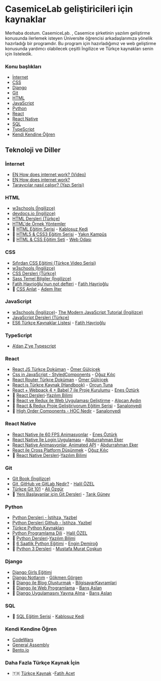 # CasemiceLab geliştiricileri için kaynaklar

Merhaba dostum. CasemiceLab. , Casemice şirketinin yazılım geliştirme konusunda ilerlemek isteyen Üniversite öğrencisi arkadaşlarımıza yönelik hazırladığı bir programdır. Bu program için hazırladığımız ve web geliştirme konusunda yardımcı olabilecek çeşitli İngilizce ve Türkçe kaynakları senin için listeledik.

### Konu başlıkları

- [İnternet](#internet)
- [CSS](#css)
- [Django](#django)
- [Git](#git)
- [HTML](#html)
- [JavaScript](#javascript)
- [Python](#python)
- [React](#react)
- [React Native](#react-native)
- [SQL](#sql)
- [TypeScript](#typescript)
- [Kendi Kendine Öğren](#kendi-kendine-öğren)

## Teknoloji ve Diller

### İnternet

- [EN How does internet work? (Video)](https://www.youtube.com/watch?v=7_LPdttKXPc)
- [EN How does internet work?](https://medium.com/@User3141592/how-does-the-internet-work-edc2e22e7eb8#:~:text=It%20is%20a%20network%20that,their%20source%20to%20their%20destination.)
- [Tarayıcılar nasıl çalışır? (Yazı Serisi)](https://hanakamer.com/tarayıcılar-nasıl-çalışıyor-1-2-52e3224defa4)

### HTML

- [w3schools (İngilizce)](https://www.w3schools.com/html/)
- [devdocs.io (İngilizce)](https://devdocs.io/html/)
- [HTML Dersleri (Türkçe)](https://html.sitesi.web.tr/)
- [HTML'de Örnek Yöntemler](https://github.com/umutphp/html-best-practices/blob/master/README.tr.md)
- :movie_camera: [HTML Eğitim Serisi](https://www.youtube.com/playlist?list=PL_f2F0Oyaj4-Qro_C0ixzMWpCiogfXxKE) - [Kablosuz Kedi](https://www.youtube.com/channel/UCYT5QTr38bwp85Pka8YSVIg/featured)
- :movie_camera: [HTML5 & CSS3 Eğitim Serisi](https://www.youtube.com/playlist?list=PLWctyKyPphPgllQpbeVEzqU721R3WFY1W) - [Yakın Kampüs](https://www.youtube.com/channel/UCrFuOhaISP4OMarjFR4dYBA)
- :movie_camera: [HTML & CSS Eğitim Seti](https://www.youtube.com/watch?v=nLCveeY8CAE&list=PLkAqDZGjJrkB_a1vD4ZUIrY0IPp5LdD5S) - [Web Odası](https://www.youtube.com/channel/UCDAqxRE1wwZ-n5MRq97aEjA)

### CSS

- [Sıfırdan CSS Eğitimi (Türkçe Video Serisi)](https://www.youtube.com/watch?v=yJsq0bqChko&list=PLadt0EaV4m3BX9JaZbKS9B8076bruv93Y)
- [w3schools (İngilizce)](https://www.w3schools.com/css/)
- [CSS Dersleri (Türkçe)](https://css.sitesi.web.tr/)
- [Sass Temel Bilgiler (İngilizce)](https://sass-lang.com/guide)
- [Fatih Hayrioğlu'nun not defteri](http://fatihhayrioglu.com) - [Fatih Hayrioğlu](https://twitter.com/fatihhayri)
- :movie_camera: [CSS Anlat](https://www.youtube.com/playlist?list=PLadt0EaV4m3CV5URFStcmOMMP-G9Bf8LG) - [Adem İlter](https://twitter.com/ADEMilter)

### JavaScript

- [w3schools (İngilizce)](https://www.w3schools.com/js/DEFAULT.asp)- [The Modern JavaScript Tutorial (İngilizce)](https://javascript.info/)
- [JavaScript Dersleri (Türkçe)](https://javascript.sitesi.web.tr/)
- [ES6 Türkçe Kaynaklar Listesi](https://github.com/fatihhayri/es6-turkce-kaynaklar) - [Fatih Hayrioğlu](https://twitter.com/fatihhayri)

### TypeScript

- [A’dan Z’ye Typescript](https://medium.com/@yasinatesim/adan-z-ye-typescript-d27a1b6ff17a)

### React

- [React JS Türkçe Doküman](https://github.com/omergulcicek/reactjs) - [Ömer Gülçiçek](https://twitter.com/omergulcicek)
- [Css in JavaScript - StyledComponents](https://medium.com/@oguzkilic/css-in-javascript-styled-components-aa06a6f54388) - [Oğuz Kılıç](https://twitter.com/0guzKilic)
- [React Router Türkçe Doküman](https://github.com/omergulcicek/react-router) - [Ömer Gülçiçek](https://twitter.com/omergulcicek)
- [React.js Türkçe Kaynak (Handbook)](https://github.com/orcuntuna/react-turkce-kaynak) - [Orçun Tuna](https://twitter.com/tunaorcun_)
- [React + Webpack 4 + Babel 7 ile Proje Kurulumu](https://ozturkenes.medium.com/react-native-ile-60-fps-animasyonlar-e491bcec0e35) - [Enes Öztürk](https://twitter.com/enesozt_)
- :movie_camera: [React Dersleri](https://www.youtube.com/watch?v=lNfBlYAk3Lw&list=PLIHume2cwmHeydP0GkOzSxJHT1ph1BrWj)-[Yazılım Bilimi](https://www.youtube.com/channel/UCZNZj3mkdCGJfCoKyl4bSYQ)
- :movie_camera: [React ve Redux ile Web Uygulaması Geliştirme](https://www.youtube.com/playlist?list=PL-ohrY_IyV4CUNsDxXDkdT-aAVfrTPXll) - [Alpcan Aydın](https://twitter.com/alpcanaydin)
- :movie_camera: [React & Redux Proje Geliştiriyorum Eğitim Serisi](https://www.youtube.com/watch?v=n6hXLjdlA5I&list=PLXGR42frWa8Ri0cdfCYb8VfUN11Zryn8z) - [Sanalonyedi](https://www.youtube.com/channel/UCSCKbkedqGQHuU6IYNG6WSw)
- :movie_camera: [High Order Components - HOC Nedir](https://youtu.be/Gz3wmtE7C-k) - [Sanalonyedi](https://www.youtube.com/channel/UCSCKbkedqGQHuU6IYNG6WSw)

### React Native

- [React Native ile 60 FPS Animasyonlar](https://ozturkenes.medium.com/react-webpack-4-babel-7-ile-proje-kurulumu-bölüm-1-89beafd1578f) - [Enes Öztürk](https://twitter.com/enesozt_)
- [React Native İle Login Uygulaması](http://www.avarekodcu.com/aramayap/etiket/react-native-login-uygulamas) - [Abdurrahman Eker](https://twitter.com/abdurrahmanekr)
- [React Native Animasyonlar, Animated API](http://www.avarekodcu.com/konu/24/react-native-animasyonlar-animated-api) - [Abdurrahman Eker](https://twitter.com/abdurrahmanekr)
- [React ile Cross Platform Düşünmek](https://medium.com/@oguzkilic/react-ile-cross-platform-d%C3%BC%C5%9F%C3%BCnmek-cba5aa7b462f) - [Oğuz Kılıç](https://twitter.com/0guzKilic)
- :movie_camera: [React Native Dersleri](https://www.youtube.com/watch?v=lNfBlYAk3Lw&list=PLIHume2cwmHeydP0GkOzSxJHT1ph1BrWj)-[Yazılım Bilimi](https://www.youtube.com/channel/UCZNZj3mkdCGJfCoKyl4bSYQ)

### Git

- [Git Book (İngilizce)](https://git-scm.com/book/en/v2)
- [Git, GitHub ve GitLab Nedir?](https://medium.com/@halilozel1903/git-github-ve-gitlab-nedir-e51a87e8e4e7) - [Halil ÖZEL](https://github.com/halilozel1903)
- [Türkçe Git 101](https://aliozgur.gitbooks.io/git101/) - [Ali Özgür](https://twitter.com/aliozgur)
- :movie_camera: [Yeni Başlayanlar için Git Dersleri](https://www.youtube.com/playlist?list=PL_Z0TaFYSF3IqQKPOmbigAOVMMlZ2yU4K) - [Tarık Güney](https://www.youtube.com/channel/UC4I7mk5atVNtFDNI1c8yOWA)

### Python

- [Python Dersleri - İstihza, Yazbel](https://python-istihza.yazbel.com/)
- [Python Dersleri Github - İstihza, Yazbel](https://github.com/yazbel/python-istihza)
- [Türkçe Python Kaynakları](https://github.com/ibrahimirdem/turkce-python-kaynaklari)
- [Python Programlama Dili](https://medium.com/@halilozel1903/python-programlama-dili-1f1d88ef1e1d) - [Halil ÖZEL](https://github.com/halilozel1903)
- :movie_camera: [Python Dersleri](https://www.youtube.com/watch?v=R75Oo--O5Q4&list=PLIHume2cwmHehcxQE1XZieL21syR3m3tR)-[Yazılım Bilimi](https://www.youtube.com/channel/UCZNZj3mkdCGJfCoKyl4bSYQ)
- :movie_camera: [6 Saatlik Python Eğitimi](https://www.youtube.com/watch?v=6IWpowC2ryc) - [Engin Demiroğ](https://www.youtube.com/channel/UCRjiquPh4mjPNoOV9eCilXQ)
- :movie_camera: [Python 3 Dersleri](https://www.youtube.com/playlist?list=PLIHume2cwmHehcxQE1XZieL21syR3m3tR) - [Mustafa Murat Coşkun](https://github.com/mustafamuratcoskun)

### Django

- [Django Girls Eğitimi](https://tutorial.djangogirls.org/tr/)
- [Django Notlarım](https://gokmengorgen.net/django-notlarim/) - [Gökmen Görgen](https://gokmengorgen.net/)
- :movie_camera: [Django ile Blog Oluşturmak](https://www.youtube.com/watch?v=l1EQ2GfxmUg&list=PLh9ECzBB8tJMkq3vJ8fwAKNlwPA8d629n) - [BilgisayarKavramlari](https://www.youtube.com/channel/UCkkgrhDCJheXQNIFqUVw0_g)
- :movie_camera: [Django ile Web Programlama](https://www.youtube.com/watch?v=uwVmWS1yJ1k&list=PLPrHLaayVkhny4WRNp05C1qRl1Aq3Wswh) - [Barış Aslan](https://www.youtube.com/c/Bar%C4%B1%C5%9FAslan)
- :movie_camera: [Django Uygulamasını Yayına Alma](https://www.youtube.com/watch?v=JMl_kktdjjI&index=1&list=PLPrHLaayVkhk9_NtkgHFzdCq78MXega6o) - [Barış Aslan](https://www.youtube.com/c/Bar%C4%B1%C5%9FAslan)

### SQL

- :movie_camera: [SQL Eğitim Serisi](https://www.youtube.com/playlist?list=PL_f2F0Oyaj4-6vvPSJssG4Jp6UqCTmWSz) - [Kablosuz Kedi](https://www.youtube.com/channel/UCYT5QTr38bwp85Pka8YSVIg/featured)

### Kendi Kendine Öğren

- [CodeWars](https://www.codewars.com/)
- [General Assembly](https://dash.generalassemb.ly)
- [Bento.io](https://bento.io)

### Daha Fazla Türkçe Kaynak İçin

- :tr: [Türkçe Kaynak](https://github.com/fatihacet/turkcekaynaklar-com) -[Fatih Acet](https://twitter.com/fatihacet)
